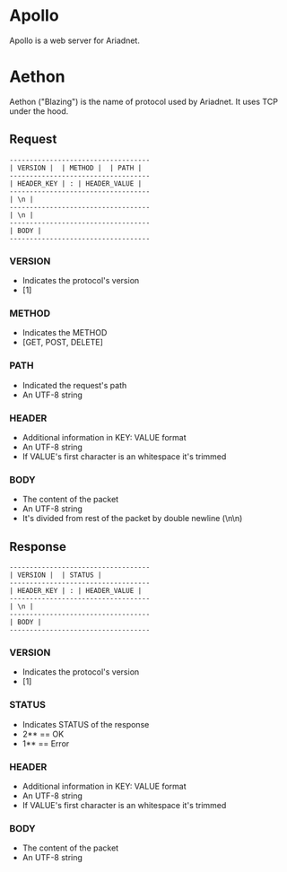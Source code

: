 # Apollo

Apollo is a web server for Ariadnet.

# Aethon

Aethon ("Blazing") is the name of protocol used by Ariadnet. It uses TCP under the hood.

## Request

```
-----------------------------------
| VERSION |  | METHOD |  | PATH |
-----------------------------------
| HEADER_KEY | : | HEADER_VALUE |
-----------------------------------
| \n |
-----------------------------------
| \n |
-----------------------------------
| BODY |
-----------------------------------
```

### VERSION

- Indicates the protocol's version
- [1]

### METHOD

- Indicates the METHOD
- [GET, POST, DELETE]

### PATH

- Indicated the request's path
- An UTF-8 string

### HEADER

- Additional information in KEY: VALUE format
- An UTF-8 string
- If VALUE's first character is an whitespace it's trimmed

### BODY

- The content of the packet
- An UTF-8 string
- It's divided from rest of the packet by double newline (\n\n)

## Response

```
-----------------------------------
| VERSION |  | STATUS |
-----------------------------------
| HEADER_KEY | : | HEADER_VALUE |
-----------------------------------
| \n |
-----------------------------------
| BODY |
-----------------------------------
```

### VERSION

- Indicates the protocol's version
- [1]

### STATUS

- Indicates STATUS of the response
- 2\*\* == OK
- 1\*\* == Error

### HEADER

- Additional information in KEY: VALUE format
- An UTF-8 string
- If VALUE's first character is an whitespace it's trimmed

### BODY

- The content of the packet
- An UTF-8 string
